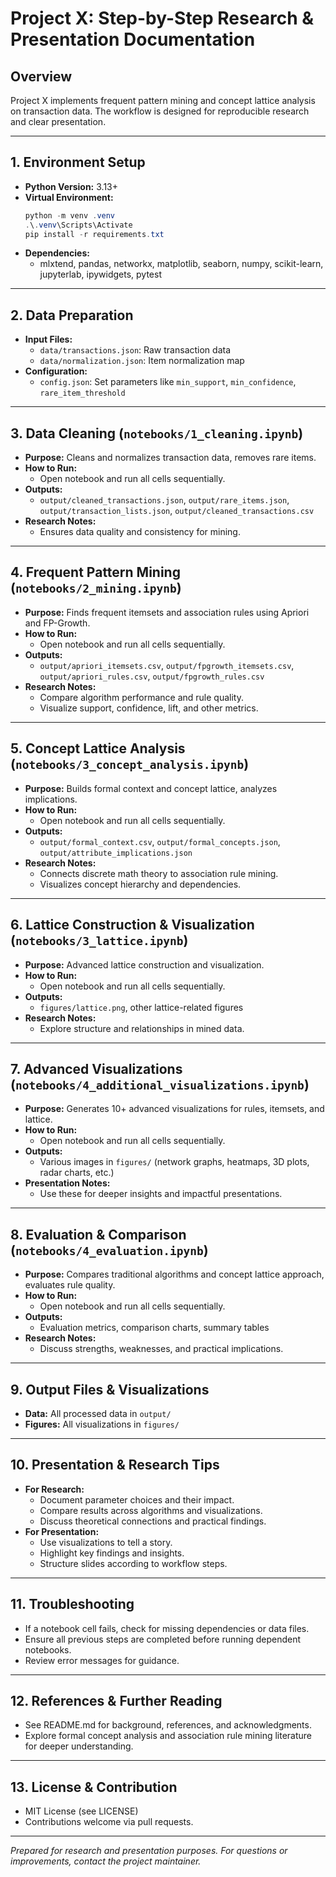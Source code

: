 # Project X: Step-by-Step Research & Presentation Documentation

## Overview
Project X implements frequent pattern mining and concept lattice analysis on transaction data. The workflow is designed for reproducible research and clear presentation.

---

## 1. Environment Setup
- **Python Version:** 3.13+
- **Virtual Environment:**
  ```powershell
  python -m venv .venv
  .\.venv\Scripts\Activate
  pip install -r requirements.txt
  ```
- **Dependencies:**
  - mlxtend, pandas, networkx, matplotlib, seaborn, numpy, scikit-learn, jupyterlab, ipywidgets, pytest

---

## 2. Data Preparation
- **Input Files:**
  - `data/transactions.json`: Raw transaction data
  - `data/normalization.json`: Item normalization map
- **Configuration:**
  - `config.json`: Set parameters like `min_support`, `min_confidence`, `rare_item_threshold`

---

## 3. Data Cleaning (`notebooks/1_cleaning.ipynb`)
- **Purpose:** Cleans and normalizes transaction data, removes rare items.
- **How to Run:**
  - Open notebook and run all cells sequentially.
- **Outputs:**
  - `output/cleaned_transactions.json`, `output/rare_items.json`, `output/transaction_lists.json`, `output/cleaned_transactions.csv`
- **Research Notes:**
  - Ensures data quality and consistency for mining.

---

## 4. Frequent Pattern Mining (`notebooks/2_mining.ipynb`)
- **Purpose:** Finds frequent itemsets and association rules using Apriori and FP-Growth.
- **How to Run:**
  - Open notebook and run all cells sequentially.
- **Outputs:**
  - `output/apriori_itemsets.csv`, `output/fpgrowth_itemsets.csv`, `output/apriori_rules.csv`, `output/fpgrowth_rules.csv`
- **Research Notes:**
  - Compare algorithm performance and rule quality.
  - Visualize support, confidence, lift, and other metrics.

---

## 5. Concept Lattice Analysis (`notebooks/3_concept_analysis.ipynb`)
- **Purpose:** Builds formal context and concept lattice, analyzes implications.
- **How to Run:**
  - Open notebook and run all cells sequentially.
- **Outputs:**
  - `output/formal_context.csv`, `output/formal_concepts.json`, `output/attribute_implications.json`
- **Research Notes:**
  - Connects discrete math theory to association rule mining.
  - Visualizes concept hierarchy and dependencies.

---

## 6. Lattice Construction & Visualization (`notebooks/3_lattice.ipynb`)
- **Purpose:** Advanced lattice construction and visualization.
- **How to Run:**
  - Open notebook and run all cells sequentially.
- **Outputs:**
  - `figures/lattice.png`, other lattice-related figures
- **Research Notes:**
  - Explore structure and relationships in mined data.

---

## 7. Advanced Visualizations (`notebooks/4_additional_visualizations.ipynb`)
- **Purpose:** Generates 10+ advanced visualizations for rules, itemsets, and lattice.
- **How to Run:**
  - Open notebook and run all cells sequentially.
- **Outputs:**
  - Various images in `figures/` (network graphs, heatmaps, 3D plots, radar charts, etc.)
- **Presentation Notes:**
  - Use these for deeper insights and impactful presentations.

---

## 8. Evaluation & Comparison (`notebooks/4_evaluation.ipynb`)
- **Purpose:** Compares traditional algorithms and concept lattice approach, evaluates rule quality.
- **How to Run:**
  - Open notebook and run all cells sequentially.
- **Outputs:**
  - Evaluation metrics, comparison charts, summary tables
- **Research Notes:**
  - Discuss strengths, weaknesses, and practical implications.

---

## 9. Output Files & Visualizations
- **Data:** All processed data in `output/`
- **Figures:** All visualizations in `figures/`

---

## 10. Presentation & Research Tips
- **For Research:**
  - Document parameter choices and their impact.
  - Compare results across algorithms and visualizations.
  - Discuss theoretical connections and practical findings.
- **For Presentation:**
  - Use visualizations to tell a story.
  - Highlight key findings and insights.
  - Structure slides according to workflow steps.

---

## 11. Troubleshooting
- If a notebook cell fails, check for missing dependencies or data files.
- Ensure all previous steps are completed before running dependent notebooks.
- Review error messages for guidance.

---

## 12. References & Further Reading
- See README.md for background, references, and acknowledgments.
- Explore formal concept analysis and association rule mining literature for deeper understanding.

---

## 13. License & Contribution
- MIT License (see LICENSE)
- Contributions welcome via pull requests.

---

*Prepared for research and presentation purposes. For questions or improvements, contact the project maintainer.*
